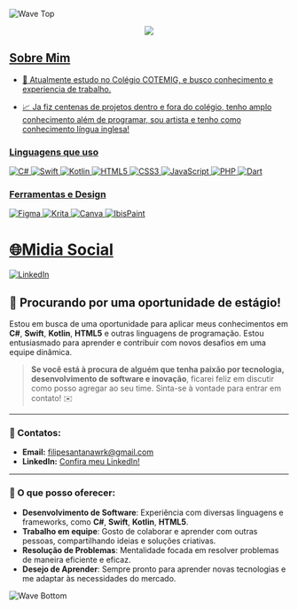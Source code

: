 ![Wave Top](https://capsule-render.vercel.app/api?type=waving&color=0:6A0572,100:A45EE5&height=200&section=header&text=Filipe%20Santana%20%7C%20Full%20Stack%20Developer&fontSize=40&fontColor=ffffff&fontAlignY=40)

<p align="center">
	<a href="https://github.com/Bouaskaoun">
		<img src="https://readme-typing-svg.herokuapp.com?lines=Estudante+de+T.I;Full+Stack+Web+Developer;Designer+e+Artista;Sempre%20aprendendo%20novas%20coisas&center=true&width=380&height=45">
	</a>
</p>

<a href="www.linkedin.com/in/filipesantanawrk">
 
<h2>Sobre Mim</h2>

- 💼 Atualmente estudo no Colégio COTEMIG, e busco conhecimento e experiencia de trabalho.

- 📈 Ja fiz centenas de projetos dentro e fora do colégio, tenho amplo conhecimento além de programar, sou artista e tenho como conhecimento língua inglesa!

### Linguagens que uso

![C#](https://img.shields.io/badge/-C%23-000000?style=flat&logo=csharp)
![Swift](https://img.shields.io/badge/-Swift-000000?style=flat&logo=swift)
![Kotlin](https://img.shields.io/badge/-Kotlin-000000?style=flat&logo=kotlin)
![HTML5](https://img.shields.io/badge/-HTML5-000000?style=flat&logo=html5)
![CSS3](https://img.shields.io/badge/-CSS3-000000?style=flat&logo=css3)
![JavaScript](https://img.shields.io/badge/-JavaScript-000000?style=flat&logo=javascript)
![PHP](https://img.shields.io/badge/-PHP-000000?style=flat&logo=php)
![Dart](https://img.shields.io/badge/-Dart-000000?style=flat&logo=dart)

### Ferramentas e Design

![Figma](https://img.shields.io/badge/-Figma-000000?style=flat&logo=figma)
![Krita](https://img.shields.io/badge/-Krita-000000?style=flat&logo=krita)
![Canva](https://img.shields.io/badge/-Canva-000000?style=flat&logo=canva)
![IbisPaint](https://img.shields.io/badge/-IbisPaint-000000?style=flat&logo=ibispaint)

# 🌐Midia Social
[![LinkedIn](https://img.shields.io/badge/LinkedIn-%230077B5.svg?logo=linkedin&logoColor=white)](https://www.linkedin.com/in/filipesantanawrk/)

## 🚀 Procurando por uma oportunidade de estágio!

Estou em busca de uma oportunidade para aplicar meus conhecimentos em **C#**, **Swift**, **Kotlin**, **HTML5** e outras linguagens de programação. Estou entusiasmado para aprender e contribuir com novos desafios em uma equipe dinâmica.

> **Se você está à procura de alguém que tenha paixão por tecnologia, desenvolvimento de software e inovação**, ficarei feliz em discutir como posso agregar ao seu time. Sinta-se à vontade para entrar em contato! ✉️

---

### 📩 Contatos:

- **Email:** [filipesantanawrk@gmail.com](mailto:filipesantanawrk@gmail.com)
- **LinkedIn:** [Confira meu LinkedIn!](https://www.linkedin.com/in/filipesantanawrk/)

---

### 💼 O que posso oferecer:

- **Desenvolvimento de Software**: Experiência com diversas linguagens e frameworks, como **C#**, **Swift**, **Kotlin**, **HTML5**.
- **Trabalho em equipe**: Gosto de colaborar e aprender com outras pessoas, compartilhando ideias e soluções criativas.
- **Resolução de Problemas**: Mentalidade focada em resolver problemas de maneira eficiente e eficaz.
- **Desejo de Aprender**: Sempre pronto para aprender novas tecnologias e me adaptar às necessidades do mercado.

![Wave Bottom](https://capsule-render.vercel.app/api?type=waving&color=0:A45EE5,100:6A0572&height=150&section=footer)



